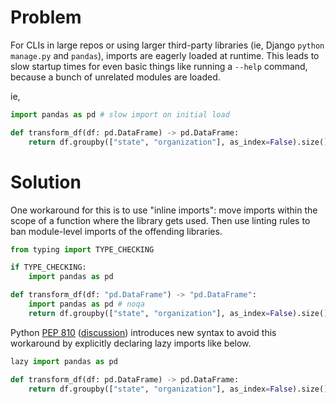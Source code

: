 # Problem

For CLIs in large repos or using larger third-party libraries (ie, Django `python manage.py` and `pandas`), imports are eagerly loaded at runtime. This leads to slow startup times for even basic things like running a `--help` command, because a bunch of unrelated modules are loaded.

ie,

```python
import pandas as pd # slow import on initial load

def transform_df(df: pd.DataFrame) -> pd.DataFrame:
    return df.groupby(["state", "organization"], as_index=False).size()
```

# Solution
One workaround for this is to use "inline imports": move imports within the scope of a function where the library gets used. Then use linting rules to ban module-level imports of the offending libraries.

```python
from typing import TYPE_CHECKING

if TYPE_CHECKING:
    import pandas as pd

def transform_df(df: "pd.DataFrame") -> "pd.DataFrame":
    import pandas as pd # noqa
    return df.groupby(["state", "organization"], as_index=False).size()
```

Python [PEP 810](https://peps.python.org/pep-0810/) ([discussion](https://discuss.python.org/t/pep-810-explicit-lazy-imports/104131)) introduces new syntax to avoid this workaround by explicitly declaring lazy imports like below.

```python
lazy import pandas as pd

def transform_df(df: pd.DataFrame) -> pd.DataFrame:
    return df.groupby(["state", "organization"], as_index=False).size()
```